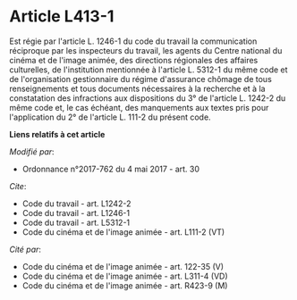 # Article L413-1

Est régie par l'article L. 1246-1 du code du travail la communication réciproque par les inspecteurs du travail, les agents
du Centre national du cinéma et de l'image animée, des directions régionales des affaires culturelles, de l'institution
mentionnée à l'article L. 5312-1 du même code et de l'organisation gestionnaire du régime d'assurance chômage de tous
renseignements et tous documents nécessaires à la recherche et à la constatation des infractions aux dispositions du 3° de
l'article L. 1242-2 du même code et, le cas échéant, des manquements aux textes pris pour l'application du 2° de l'article L.
111-2 du présent code.

**Liens relatifs à cet article**

_Modifié par_:

  - Ordonnance n°2017-762 du 4 mai 2017 - art. 30

_Cite_:

  - Code du travail - art. L1242-2
  - Code du travail - art. L1246-1
  - Code du travail - art. L5312-1
  - Code du cinéma et de l'image animée - art. L111-2 (VT)

_Cité par_:

  - Code du cinéma et de l'image animée - art. 122-35 (V)
  - Code du cinéma et de l'image animée - art. L311-4 (VD)
  - Code du cinéma et de l'image animée - art. R423-9 (M)
